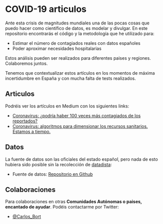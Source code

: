 # COVID-19 articulos

Ante esta crisis de magnitudes mundiales una de las pocas cosas que puedo hacer como científico de datos, es modelar y divulgar. En este repositorio encontrarás el código y la metodología que he utilizado para:

- Estimar el número de contagiados reales con datos españoles
- Poder aproximar necesidades hospitalarias

Estos análisis pueden ser realizados para diferentes paises y regiones. Colaboremos juntos. 

Tenemos que contextualizar estos artículos en los momentos de máxima incertidumbre en España y con mucha falta de tests realizados.

## Articulos

Podréis ver los artículos en Medium con los siguientes links:

- [Coronavirus: ¿podría haber 100 veces más contagiados de los reportados?](https://medium.com/@carlosbort/coronavirus-podría-haber-hasta-100-veces-más-contagiados-de-los-reportados-7f54cbcdeec)
- [Coronavirus: algoritmos para dimensionar los recursos sanitarios. Estamos a tiempo.](https://medium.com/@carlosbort/coronavirus-algoritmos-para-dimensionar-los-recursos-sanitarios-estamos-a-tiempo-98e4df7f59b8)

## Datos

La fuente de datos son las oficiales del estado español, pero nada de esto hubiera sido posible sin la recolección de [datadista](http://www.datadista.com): 

- Fuente de datos: [Repositorio en Github](https://github.com/datadista/datasets)

## Colaboraciones

Para colaboraciones en otras **Comunidades Autónomas o paises, encantado de ayudar**. Podéis contactarme por Twitter:

- [@Carlos_Bort](https://twitter.com/Carlos_Bort)

